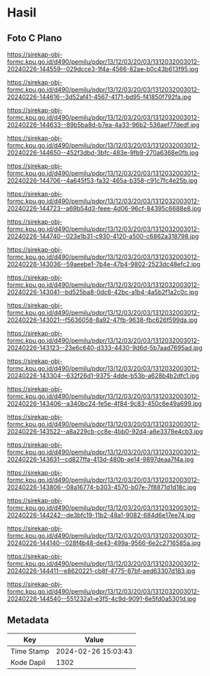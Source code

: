 # Hasil

## Foto C Plano

https://sirekap-obj-formc.kpu.go.id/d490/pemilu/pdpr/13/12/03/20/03/1312032003012-20240226-144559--029dcce3-1f4a-4566-82ae-b0c43b613f95.jpg

https://sirekap-obj-formc.kpu.go.id/d490/pemilu/pdpr/13/12/03/20/03/1312032003012-20240226-144616--3d52af41-4567-4171-bd95-f41850f792fa.jpg

https://sirekap-obj-formc.kpu.go.id/d490/pemilu/pdpr/13/12/03/20/03/1312032003012-20240226-144633--89b5ba8d-b7ea-4a33-96b2-536aef77dedf.jpg

https://sirekap-obj-formc.kpu.go.id/d490/pemilu/pdpr/13/12/03/20/03/1312032003012-20240226-144650--452f3dbd-3bfc-483e-9fb9-270a6368e0fb.jpg

https://sirekap-obj-formc.kpu.go.id/d490/pemilu/pdpr/13/12/03/20/03/1312032003012-20240226-144706--4a645f53-fa32-465a-b358-c91c7fc4e25b.jpg

https://sirekap-obj-formc.kpu.go.id/d490/pemilu/pdpr/13/12/03/20/03/1312032003012-20240226-144723--a69b54d3-feee-4d06-96cf-84395c6688e8.jpg

https://sirekap-obj-formc.kpu.go.id/d490/pemilu/pdpr/13/12/03/20/03/1312032003012-20240226-144740--023e1b31-c930-4120-a500-c6862a318798.jpg

https://sirekap-obj-formc.kpu.go.id/d490/pemilu/pdpr/13/12/03/20/03/1312032003012-20240226-143036--59aeebe1-7b4e-47b4-9802-2523dc48efc2.jpg

https://sirekap-obj-formc.kpu.go.id/d490/pemilu/pdpr/13/12/03/20/03/1312032003012-20240226-143041--bd525ba8-0dc6-42bc-a1b4-4a5b2f1a2c0c.jpg

https://sirekap-obj-formc.kpu.go.id/d490/pemilu/pdpr/13/12/03/20/03/1312032003012-20240226-143021--f5636058-8a92-47fb-9638-fbc626f599da.jpg

https://sirekap-obj-formc.kpu.go.id/d490/pemilu/pdpr/13/12/03/20/03/1312032003012-20240226-143123--23e6c640-d333-4430-9d6d-5b7aad7695ad.jpg

https://sirekap-obj-formc.kpu.go.id/d490/pemilu/pdpr/13/12/03/20/03/1312032003012-20240226-143304--632f26d1-9375-4dde-b53b-a628b4b2dfc1.jpg

https://sirekap-obj-formc.kpu.go.id/d490/pemilu/pdpr/13/12/03/20/03/1312032003012-20240226-143406--a340bc24-fe5e-4f84-9c83-450c6e49a699.jpg

https://sirekap-obj-formc.kpu.go.id/d490/pemilu/pdpr/13/12/03/20/03/1312032003012-20240226-143522--a8a229cb-cc8e-4bb0-92d4-a6e3378e4cb3.jpg

https://sirekap-obj-formc.kpu.go.id/d490/pemilu/pdpr/13/12/03/20/03/1312032003012-20240226-143631--cd827ffa-413d-480b-ae14-9897deaa7f4a.jpg

https://sirekap-obj-formc.kpu.go.id/d490/pemilu/pdpr/13/12/03/20/03/1312032003012-20240226-143806--08a16774-b303-4570-b07e-7f8871d1d18c.jpg

https://sirekap-obj-formc.kpu.go.id/d490/pemilu/pdpr/13/12/03/20/03/1312032003012-20240226-144242--de3bfc19-11b2-48a1-9082-684d6e17ee74.jpg

https://sirekap-obj-formc.kpu.go.id/d490/pemilu/pdpr/13/12/03/20/03/1312032003012-20240226-144140--028f4b48-de43-499a-9566-6e2c2716585a.jpg

https://sirekap-obj-formc.kpu.go.id/d490/pemilu/pdpr/13/12/03/20/03/1312032003012-20240226-144411--e8620221-cb8f-4775-87bf-aed63307d183.jpg

https://sirekap-obj-formc.kpu.go.id/d490/pemilu/pdpr/13/12/03/20/03/1312032003012-20240226-144540--551232a1-e3f5-4c9d-9091-6e5fd0a5301d.jpg


## Metadata

| Key        | Value               |
| ---------- | ------------------- |
| Time Stamp | 2024-02-26 15:03:43 |
| Kode Dapil | 1302                |



